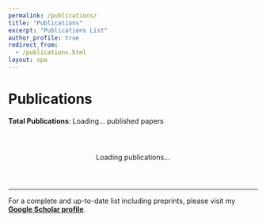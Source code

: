 ```yaml
---
permalink: /publications/
title: "Publications"
excerpt: "Publications List"
author_profile: true
redirect_from:
  - /publications.html
layout: spa
---
```


# Publications

**Total Publications**: <span id="total-count">Loading...</span> published papers

<div id="publications-loading" style="text-align: center; padding: 2em;">
  <p>Loading publications...</p>
</div>

<div id="publications-container"></div>

---

For a complete and up-to-date list including preprints, please visit my [**Google Scholar profile**](https://scholar.google.com/citations?hl=zh-CN&user=AUpqepUAAAAJ&view_op=list_works&sortby=pubdate).

<script>
// Normalize author name from various formats to "First Last"
function normalizeAuthorName(authorName) {
  authorName = authorName.trim();
  
  if (authorName.includes(',')) {
    // Handle "Last, First" format
    const parts = authorName.split(',');
    if (parts.length === 2) {
      const lastName = parts[0].trim();
      const firstName = parts[1].trim();
      
      // Normalize case
      const normalizedLast = normalizeCase(lastName);
      const normalizedFirst = normalizeCase(firstName);
      
      return `${normalizedFirst} ${normalizedLast}`;
    }
  }
  
  // Already in "First Last" format, just normalize case
  return normalizeCase(authorName);
}

// Normalize case of names (handle ALL CAPS -> Proper Case)
function normalizeCase(name) {
  if (name === name.toUpperCase()) {
    // Handle ALL CAPS case
    return name.split('-').map(part => 
      part.charAt(0) + part.slice(1).toLowerCase()
    ).join('-');
  }
  return name; // Keep existing case
}

// Normalize author field string
function normalizeAuthors(authorString) {
  if (!authorString) return authorString;
  
  // Split by 'and' (case insensitive)
  const authors = authorString.split(/\s+and\s+/i);
  
  // Normalize each author
  const normalizedAuthors = authors.map(author => normalizeAuthorName(author));
  
  // Join back with ' and '
  return normalizedAuthors.join(' and ');
}

// Parse BibTeX content with automatic author normalization
function parseBibtex(bibtexText) {
  const entries = [];
  const regex = /@(\w+)\s*\{\s*([^,]+),\s*([\s\S]*?)\n\}/g;
  let match;
  
  while ((match = regex.exec(bibtexText)) !== null) {
    const [, type, key, fieldsStr] = match;
    const fields = {};
    
    // Parse fields
    const fieldRegex = /(\w+)\s*=\s*\{([^{}]*(?:\{[^{}]*\}[^{}]*)*)\}|(\w+)\s*=\s*"([^"]*)"/g;
    let fieldMatch;
    
    while ((fieldMatch = fieldRegex.exec(fieldsStr)) !== null) {
      const fieldName = fieldMatch[1] || fieldMatch[3];
      let fieldValue = fieldMatch[2] || fieldMatch[4];
      
      if (fieldName && fieldValue) {
        fieldValue = fieldValue.trim();
        
        // Auto-normalize author field
        if (fieldName.toLowerCase() === 'author') {
          fieldValue = normalizeAuthors(fieldValue);
        }
        
        fields[fieldName.toLowerCase()] = fieldValue;
      }
    }
    
    entries.push({
      type: type.toLowerCase(),
      key: key.trim(),
      fields: fields
    });
  }
  
  return entries;
}

// Get research category badge from BibTeX field
function getCategoryBadge(entry) {
  const category = entry.fields.category;
  if (!category) return null;
  
  const categoryLower = category.toLowerCase();
  if (categoryLower.includes('ai') || categoryLower.includes('artificial intelligence') || categoryLower.includes('machine learning')) {
    return { class: 'ai-category', text: 'AI' };
  } else if (categoryLower.includes('science') || categoryLower.includes('biology') || categoryLower.includes('medicine') || categoryLower.includes('chemistry')) {
    return { class: 'science-category', text: 'Science' };
  }
  return null;
}

// Check if entry is preprint (arXiv or bioRxiv)
function isPreprint(entry) {
  const venue = entry.fields.journal || entry.fields.booktitle || entry.fields.publisher || '';
  const venueLower = venue.toLowerCase();
  
  return venueLower.includes('arxiv') || 
         venueLower.includes('biorxiv') ||
         venueLower.includes('bioarxiv') ||
         (entry.fields.eprint && (entry.fields.eprint.includes('arxiv') || entry.fields.eprint.includes('biorxiv')));
}

// Get venue display name
function getVenueDisplay(entry) {
  if (entry.fields.journal) {
    return entry.fields.journal;
  } else if (entry.fields.booktitle) {
    return entry.fields.booktitle;
  } else if (entry.fields.publisher) {
    return entry.fields.publisher;
  }
  return '';
}

// Parse author names from "Last, First" format
function parseAuthorName(authorString) {
  const trimmed = authorString.trim();
  if (trimmed.includes(',')) {
    const [last, first] = trimmed.split(',').map(p => p.trim());
    return { last, first, full: `${first} ${last}`, original: trimmed };
  } else {
    // If no comma, assume "First Last" format
    const parts = trimmed.split(' ');
    const last = parts[parts.length - 1];
    const first = parts.slice(0, -1).join(' ');
    return { last, first, full: trimmed, original: trimmed };
  }
}

// Check if two authors match (compare both last and first names)
function authorsMatch(author1, author2) {
  const parsed1 = parseAuthorName(author1);
  const parsed2 = parseAuthorName(author2);
  
  return parsed1.last.toLowerCase() === parsed2.last.toLowerCase() && 
         parsed1.first.toLowerCase() === parsed2.first.toLowerCase();
}

// Format authors in Chicago style with special markings
function formatAuthors(authorsString, entry) {
  if (!authorsString) return 'Unknown authors';
  
  // Parse cofirst and corresponding fields
  // These contain authors in same format as main author field: "Last1, First1 and Last2, First2"
  const cofirstAuthors = entry.fields.cofirst ? 
    entry.fields.cofirst.split(' and ').map(author => author.trim()) : [];
  const correspondingAuthors = entry.fields.corresponding ? 
    entry.fields.corresponding.split(' and ').map(author => author.trim()) : [];
  
  // Split authors by 'and'
  const authors = authorsString.split(' and ').map(author => author.trim());
  
  console.log('Debug - Authors:', authors);
  console.log('Debug - Cofirst:', cofirstAuthors);
  console.log('Debug - Corresponding:', correspondingAuthors);
  
  // Format each author
  const formattedAuthors = authors.map((author, index) => {
    const parsed = parseAuthorName(author);
    let displayName = parsed.full; // Display as "First Last"
    
    // Check if this author is co-first
    const isCoFirst = cofirstAuthors.some(cofirstAuthor => authorsMatch(author, cofirstAuthor));
    
    // Check if this author is corresponding
    const isCorresponding = correspondingAuthors.some(corrAuthor => authorsMatch(author, corrAuthor));
    
    console.log(`Debug - Author "${author}": coFirst=${isCoFirst}, corresponding=${isCorresponding}`);
    
    // Bold my name
    if (parsed.last.toLowerCase() === 'chen' && parsed.first.toLowerCase().includes('guangyong')) {
      displayName = `<strong>${displayName}</strong>`;
    }
    
    // Add markers
    let markers = '';
    if (isCoFirst) {
      markers += '<sup class="author-marker cofirst">†</sup>';
    }
    if (isCorresponding) {
      markers += '<sup class="author-marker corresponding">*</sup>';
    }
    
    return displayName + markers;
  });
  
  // Join with Chicago style formatting
  let result;
  if (formattedAuthors.length === 1) {
    result = formattedAuthors[0];
  } else if (formattedAuthors.length === 2) {
    result = `${formattedAuthors[0]}, and ${formattedAuthors[1]}`;
  } else {
    const lastAuthor = formattedAuthors[formattedAuthors.length - 1];
    const otherAuthors = formattedAuthors.slice(0, -1);
    result = `${otherAuthors.join(', ')}, and ${lastAuthor}`;
  }
  
  // Add legend if there are special authors
  let legend = '';
  if (cofirstAuthors.length > 0 || correspondingAuthors.length > 0) {
    const legendParts = [];
    if (cofirstAuthors.length > 0) {
      legendParts.push('<sup class="author-marker cofirst">†</sup> Co-first author');
    }
    if (correspondingAuthors.length > 0) {
      legendParts.push('<sup class="author-marker corresponding">*</sup> Corresponding author');
    }
    legend = `<div class="author-legend">${legendParts.join(', ')}</div>`;
  }
  
  return result + legend;
}

// Format citation in Chicago style with proper formatting
function formatChicagoCitation(entry) {
  const title = entry.fields.title || 'Untitled';
  const authors = formatAuthors(entry.fields.author, entry);
  const year = entry.fields.year || 'n.d.';
  
  // Start with authors (without period here since legend might be included)
  let citation = `<div class="citation-authors">${authors}</div>`;
  
  // Add title on new line
  citation += `<div class="citation-title">"${title}."</div>`;
  
  // Add venue information
  citation += '<div class="citation-venue">';
  
  if (entry.fields.journal) {
    // Journal article
    const journal = entry.fields.journal;
    const volume = entry.fields.volume;
    const number = entry.fields.number;
    const pages = entry.fields.pages;
    
    citation += `<em><strong>${journal}</strong></em>`;
    if (volume) {
      citation += ` ${volume}`;
      if (number) {
        citation += `, no. ${number}`;
      }
    }
    citation += ` (${year})`;
    if (pages) {
      citation += `: ${pages}`;
    }
    citation += '.';
    
  } else if (entry.fields.booktitle) {
    // Conference paper
    const booktitle = entry.fields.booktitle;
    const pages = entry.fields.pages;
    
    citation += `In <em><strong>${booktitle}</strong></em>`;
    if (pages) {
      citation += `, ${pages}`;
    }
    citation += `. ${year}.`;
    
  } else if (entry.fields.publisher) {
    // Book or other publication
    const publisher = entry.fields.publisher;
    citation += `<strong>${publisher}</strong>, ${year}.`;
  } else {
    citation += `${year}.`;
  }
  
  citation += '</div>';
  
  return citation;
}

// Render publications from BibTeX
function renderPublications() {
  fetch('/pub.bib')
    .then(response => {
      if (!response.ok) {
        throw new Error(`HTTP error! status: ${response.status}`);
      }
      return response.text();
    })
    .then(bibtexText => {
      const entries = parseBibtex(bibtexText);
      
      // Filter out preprints (arXiv and bioRxiv)
      const publishedEntries = entries.filter(entry => !isPreprint(entry));
      
      // Group by year (skip entries without valid year)
      const groupedByYear = {};
      publishedEntries.forEach(entry => {
        const year = parseInt(entry.fields.year);
        if (year && year > 1900) { // Only include valid years
          if (!groupedByYear[year]) {
            groupedByYear[year] = [];
          }
          groupedByYear[year].push(entry);
        }
      });
      
      // Sort years (newest first)
      const sortedYears = Object.keys(groupedByYear).sort((a, b) => parseInt(b) - parseInt(a));
      
      const container = document.getElementById('publications-container');
      const loadingDiv = document.getElementById('publications-loading');
      loadingDiv.style.display = 'none';
      container.innerHTML = '';
      
      sortedYears.forEach(year => {
        // Create year section
        const yearSection = document.createElement('div');
        yearSection.className = 'year-section';
        
        const yearHeader = document.createElement('h3');
        yearHeader.className = 'year-header';
        yearHeader.innerHTML = `${year} <span class="year-count">(${groupedByYear[year].length} papers)</span>`;
        yearSection.appendChild(yearHeader);
        
        const yearPapers = document.createElement('div');
        yearPapers.className = 'year-papers';
        
        groupedByYear[year].forEach((entry, index) => {
          const paperDiv = document.createElement('div');
          paperDiv.className = 'publication-item';
          
          const categoryBadge = getCategoryBadge(entry);
          const chicagoCitation = formatChicagoCitation(entry);
          
          paperDiv.innerHTML = `
            ${categoryBadge ? `<div class="category-badge ${categoryBadge.class}">${categoryBadge.text}</div>` : ''}
            <div class="paper-number">${groupedByYear[year].length - index}</div>
            <div class="paper-content">
              <div class="chicago-citation">${chicagoCitation}</div>
              
              <div class="paper-links">
                ${entry.fields.url ? `<a href="${entry.fields.url}" target="_blank">📄 Paper</a>` : ''}
                ${entry.fields.doi ? `<a href="https://doi.org/${entry.fields.doi}" target="_blank">🔗 DOI</a>` : ''}
                ${entry.fields.code ? `<a href="${entry.fields.code}" target="_blank">💻 Code</a>` : ''}
              </div>
            </div>
          `;
          
          yearPapers.appendChild(paperDiv);
        });
        
        yearSection.appendChild(yearPapers);
        container.appendChild(yearSection);
      });
      
      // Update counts
      document.getElementById('total-count').textContent = publishedEntries.length;
    })
    .catch(error => {
      console.error('Error loading BibTeX file:', error);
      const loadingDiv = document.getElementById('publications-loading');
      loadingDiv.innerHTML = '<p>Error loading publications. Please check if pub.bib file is accessible.</p>';
    });
}

// Load publications when page loads
document.addEventListener('DOMContentLoaded', renderPublications);
</script>